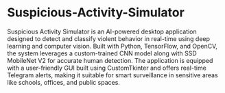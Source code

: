 # Suspicious-Activity-Simulator
Suspicious Activity Simulator is an AI-powered desktop application designed to detect and classify violent behavior in real-time using deep learning and computer vision. Built with Python, TensorFlow, and OpenCV, the system leverages a custom-trained CNN model along with SSD MobileNet V2 for accurate human detection. The application is equipped with a user-friendly GUI built using CustomTkinter and offers real-time Telegram alerts, making it suitable for smart surveillance in sensitive areas like schools, offices, and public spaces.

